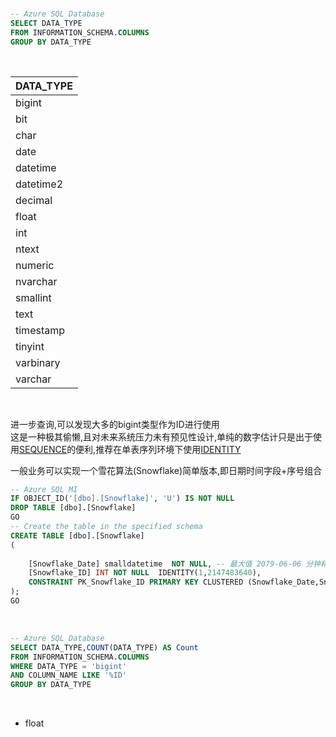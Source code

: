 
<BR>

```SQL
-- Azure SQL Database 
SELECT DATA_TYPE
FROM INFORMATION_SCHEMA.COLUMNS
GROUP BY DATA_TYPE
```
<BR>  

| DATA_TYPE |
| --------- |
| bigint    |
| bit       |
| char      |
| date      |
| datetime  |
| datetime2 |
| decimal   |
| float     |
| int       |
| ntext     |
| numeric   |
| nvarchar  |
| smallint  |
| text      |
| timestamp |
| tinyint   |
| varbinary |
| varchar   |

<BR> 


进一步查询,可以发现大多的bigint类型作为ID进行使用<BR>
这是一种极其偷懒,且对未来系统压力未有预见性设计,单纯的数字估计只是出于使用[SEQUENCE](https://docs.microsoft.com/en-us/sql/t-sql/statements/create-sequence-transact-sql?view=sql-server-ver15)的便利,推荐在单表序列环境下使用[IDENTITY](https://docs.microsoft.com/en-us/sql/t-sql/statements/create-table-transact-sql-identity-property?view=sql-server-ver15)<BR>

一般业务可以实现一个雪花算法(Snowflake)简单版本,即日期时间字段+序号组合

```SQL
-- Azure SQL MI 
IF OBJECT_ID('[dbo].[Snowflake]', 'U') IS NOT NULL
DROP TABLE [dbo].[Snowflake]
GO
-- Create the table in the specified schema
CREATE TABLE [dbo].[Snowflake]
(
  
    [Snowflake_Date] smalldatetime  NOT NULL, -- 最大值 2079-06-06 分钟精度
    [Snowflake_ID] INT NOT NULL  IDENTITY(1,2147483640),
    CONSTRAINT PK_Snowflake_ID PRIMARY KEY CLUSTERED (Snowflake_Date,Snowflake_ID)
);
GO

```



<BR>

```SQL
-- Azure SQL Database 
SELECT DATA_TYPE,COUNT(DATA_TYPE) AS Count
FROM INFORMATION_SCHEMA.COLUMNS
WHERE DATA_TYPE = 'bigint' 
AND COLUMN_NAME LIKE '%ID'
GROUP BY DATA_TYPE
```
<BR>  




 - float
